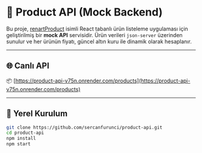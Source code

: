 # 🧪 Product API (Mock Backend)

Bu proje, [renartProduct](https://github.com/sercanfurunci/renartProduct) isimli React tabanlı ürün listeleme uygulaması için geliştirilmiş bir **mock API** servisidir. Ürün verileri `json-server` üzerinden sunulur ve her ürünün fiyatı, güncel altın kuru ile dinamik olarak hesaplanır.

---

## 🌐 Canlı API

📦 [https://product-api-v75n.onrender.com/products](https://product-api-v75n.onrender.com/products)

---

## 🚀 Yerel Kurulum

```bash
git clone https://github.com/sercanfurunci/product-api.git
cd product-api
npm install
npm start
```
